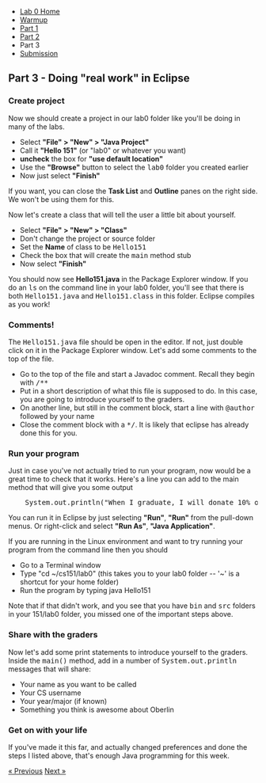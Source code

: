 * [Lab 0 Home](index.html)
* [Warmup](warmup.html)
* [Part 1](part1.html)
* [Part 2](part2.html)
* Part 3
* [Submission](submission.html)

## Part 3 - Doing "real work" in Eclipse
<h3>Create project</h3>
<p>
    Now we should create a project in our lab0 folder like you'll be doing in
    many of the labs.
</p>

* Select <b>"File"&nbsp;&gt;&nbsp;"New"&nbsp;&gt;&nbsp;"Java Project"</b>
* Call it <b>"Hello 151"</b> (or "lab0" or whatever you want)
* <strong>uncheck</strong> the box for <b>"use default location"</b>
* Use the <b>"Browse"</b> button to select the <tt>lab0</tt> folder you created earlier
* Now just select <b>"Finish"</b>

<p>
    If you want, you can close the <b>Task List</b> and <b>Outline</b> panes on
    the right side.  We won't be using them for this.
</p>

<p>
    Now let's create a class that will tell the user a little bit about yourself.
</p>

* Select <b>"File"&nbsp;&gt;&nbsp;"New"&nbsp;&gt;&nbsp;"Class"</b>
* Don't change the project or source folder
* Set the <b>Name</b> of class to be <tt>Hello151</tt> 
* Check the box that will create the <tt>main</tt> method stub
* Now select <b>"Finish"</b>



<p>
    You should now see <b>Hello151.java</b> in the Package Explorer window.  If
    you do an <tt>ls</tt> on the command line in your lab0 folder, you'll see that there is both
    <tt>Hello151.java</tt> and <tt>Hello151.class</tt> in this folder.  Eclipse 
    compiles as you work!
</p>

<h3>Comments!</h3>
<p>
    The <tt>Hello151.java</tt> file should be open in the editor.  If not, just
    double click on it in the Package Explorer window.  Let's add some comments
    to the top of the file.
</p>

* Go to the top of the file and start a Javadoc comment.  Recall they begin with <tt>/**</tt> 
* Put in a short description of what this file is supposed to do.  In this case, you are going to introduce yourself to the graders.
* On another line, but still in the comment block, start a line with <tt>@author</tt> followed by your name
* Close the comment block with a <tt>*/</tt>. It is likely that eclipse has already done this for you.

<h3>Run your program</h3>
<p>
    Just in case you've not actually tried to run your program, now would be a great time to check that it works.  Here's a line you can add to the main method that will give you some output
</p>
<pre class="code prettyprint lang-java padded">
    System.out.println("When I graduate, I will donate 10% of my salary to the CS department.");
</pre>
<p>
    You can run it in Eclipse by just selecting <b>"Run"</b>, <b>"Run"</b> from the pull-down menus. Or right-click and select <b>"Run As"</b>, <b>"Java Application"</b>.
</p>

<p>
    If you are running in the Linux environment and want to try running your program from the command line then you should
</p>

* Go to a Terminal window
* Type "cd ~/cs151/lab0" (this takes you to your lab0 folder -- '~' is a shortcut for your home folder)
* Run the program by typing <span class="typed">java Hello151</span>

<p>
    Note that if that didn't work, and you see that you have <tt>bin</tt> and <tt>src</tt> folders in your 151/lab0 folder, you missed one of the important steps above.
</p>

<h3>Share with the graders</h3>
<p>
    Now let's add some print statements to introduce yourself to the graders.
    Inside the <tt>main()</tt> method, add in a number of
    <tt>System.out.println</tt> messages that will share:
</p>

* Your name as you want to be called
* Your CS username
* Your year/major (if known)
* Something you think is awesome about Oberlin

<h3>Get on with your life</h3>
<p>
If you've made it this far, and actually changed preferences and done the steps
I listed above, that's enough Java programming for this week.
</p>



[&laquo; Previous](part2.html)   [Next &raquo;](submission.html)